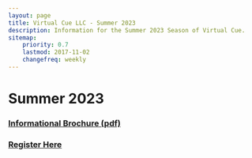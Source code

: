 ```yaml
---
layout: page
title: Virtual Cue LLC - Summer 2023
description: Information for the Summer 2023 Season of Virtual Cue.
sitemap:
    priority: 0.7
    lastmod: 2017-11-02
    changefreq: weekly
---
```

# Summer 2023
### [Informational Brochure (pdf)](https://github.com/virtualcue/virtualcue.github.io/raw/gh-pages/images/Summer2023/Brochure.pdf)
### [Register Here](https://forms.gle/bdGPDrbLcB7q1qsc7)